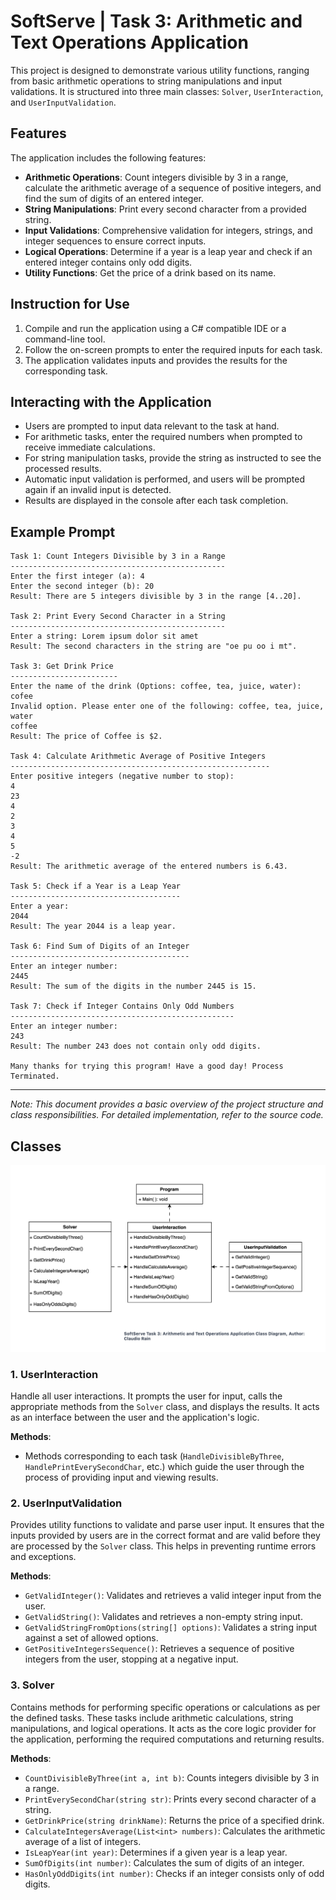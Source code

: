 ﻿# SoftServe | Task 3: Arithmetic and Text Operations Application
This project is designed to demonstrate various utility functions, ranging from basic arithmetic operations to string manipulations and input validations. It is structured into three main classes: `Solver`, `UserInteraction`, and `UserInputValidation`.

## Features
The application includes the following features:
- **Arithmetic Operations**: Count integers divisible by 3 in a range, calculate the arithmetic average of a sequence of positive integers, and find the sum of digits of an entered integer.
- **String Manipulations**: Print every second character from a provided string.
- **Input Validations**: Comprehensive validation for integers, strings, and integer sequences to ensure correct inputs.
- **Logical Operations**: Determine if a year is a leap year and check if an entered integer contains only odd digits.
- **Utility Functions**: Get the price of a drink based on its name.

## Instruction for Use
1. Compile and run the application using a C# compatible IDE or a command-line tool.
2. Follow the on-screen prompts to enter the required inputs for each task.
3. The application validates inputs and provides the results for the corresponding task.

## Interacting with the Application
- Users are prompted to input data relevant to the task at hand.
- For arithmetic tasks, enter the required numbers when prompted to receive immediate calculations.
- For string manipulation tasks, provide the string as instructed to see the processed results.
- Automatic input validation is performed, and users will be prompted again if an invalid input is detected.
- Results are displayed in the console after each task completion.



## Example Prompt
```
Task 1: Count Integers Divisible by 3 in a Range
------------------------------------------------
Enter the first integer (a): 4
Enter the second integer (b): 20
Result: There are 5 integers divisible by 3 in the range [4..20].

Task 2: Print Every Second Character in a String
------------------------------------------------
Enter a string: Lorem ipsum dolor sit amet
Result: The second characters in the string are "oe pu oo i mt".

Task 3: Get Drink Price
------------------------
Enter the name of the drink (Options: coffee, tea, juice, water):
cofee
Invalid option. Please enter one of the following: coffee, tea, juice, water
coffee
Result: The price of Coffee is $2.

Task 4: Calculate Arithmetic Average of Positive Integers
----------------------------------------------------------
Enter positive integers (negative number to stop):
4
23
4
2
3
4
5
-2
Result: The arithmetic average of the entered numbers is 6.43.

Task 5: Check if a Year is a Leap Year
--------------------------------------
Enter a year:
2044
Result: The year 2044 is a leap year.

Task 6: Find Sum of Digits of an Integer
----------------------------------------
Enter an integer number:
2445
Result: The sum of the digits in the number 2445 is 15.

Task 7: Check if Integer Contains Only Odd Numbers
--------------------------------------------------
Enter an integer number:
243
Result: The number 243 does not contain only odd digits.

Many thanks for trying this program! Have a good day! Process Terminated.
```
---
*Note: This document provides a basic overview of the project structure and class responsibilities. For detailed implementation, refer to the source code.*

## Classes
![Task 3 - Class Diagram](Task-3-Class-Diagram.png "Task 3 - Class Diagram")


### 1. UserInteraction
Handle all user interactions. It prompts the user for input, calls the appropriate methods from the `Solver` class, and displays the results.
It acts as an interface between the user and the application's logic.

**Methods**:
- Methods corresponding to each task (`HandleDivisibleByThree`, `HandlePrintEverySecondChar`, etc.) which guide the user through the process of providing input and viewing results.

### 2. UserInputValidation

Provides utility functions to validate and parse user input. It ensures that the inputs provided by users are in the correct format and are valid before they are processed by the `Solver` class.
This helps in preventing runtime errors and exceptions.

**Methods**:
- `GetValidInteger()`: Validates and retrieves a valid integer input from the user.
- `GetValidString()`: Validates and retrieves a non-empty string input.
- `GetValidStringFromOptions(string[] options)`: Validates a string input against a set of allowed options.
- `GetPositiveIntegersSequence()`: Retrieves a sequence of positive integers from the user, stopping at a negative input.


### 3. Solver

Contains methods for performing specific operations or calculations as per the defined tasks. These tasks include arithmetic calculations, string manipulations, and logical operations.
It acts as the core logic provider for the application, performing the required computations and returning results.

**Methods**:
- `CountDivisibleByThree(int a, int b)`: Counts integers divisible by 3 in a range.
- `PrintEverySecondChar(string str)`: Prints every second character of a string.
- `GetDrinkPrice(string drinkName)`: Returns the price of a specified drink.
- `CalculateIntegersAverage(List<int> numbers)`: Calculates the arithmetic average of a list of integers.
- `IsLeapYear(int year)`: Determines if a given year is a leap year.
- `SumOfDigits(int number)`: Calculates the sum of digits of an integer.
- `HasOnlyOddDigits(int number)`: Checks if an integer consists only of odd digits.

